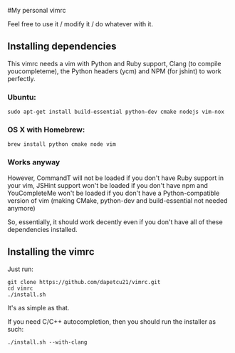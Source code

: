 #My personal vimrc

Feel free to use it / modify it / do whatever with it.

## Installing dependencies

This vimrc needs a vim with Python and Ruby support, Clang (to compile youcompleteme), the Python headers (ycm) and NPM (for jshint) to work perfectly.

### Ubuntu:

```
sudo apt-get install build-essential python-dev cmake nodejs vim-nox
```

### OS X with Homebrew:

```
brew install python cmake node vim
```

### Works anyway

However, CommandT will not be loaded if you don't have Ruby support in your vim, JSHint support won't be loaded if you don't have npm and YouCompleteMe won't be loaded if you don't have a Python-compatible version of vim (making CMake, python-dev and build-essential not needed anymore)

So, essentially, it should work decently even if you don't have all of these dependencies installed.

## Installing the vimrc

Just run:

```
git clone https://github.com/dapetcu21/vimrc.git
cd vimrc
./install.sh
```

It's as simple as that.

If you need C/C++ autocompletion, then you should run the installer as such:

```
./install.sh --with-clang
```
